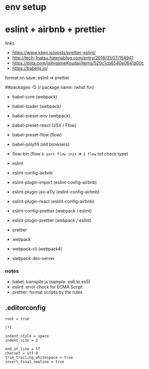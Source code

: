 # env setup
# eslint + airbnb + prettier

links
* https://www.kken.io/posts/prettier-eslint/
* http://tech-1natsu.hatenablog.com/entry/2018/01/07/154941
* https://qiita.com/isihigameKoudai/items/520c1cb6540e0641a00c
* https://babeljs.io/

format on save: eslint => prettier

##packages -D
// package name:        (what for)

* babel-core             (webpack)
* babel-loader           (webpack)
* babel-preset-env       (webpack)
* babel-preset-react     (JSX / Flow)
* babel-preset-flow      (flow)
* babel-polyfill         (old browsers)

* flow-bin               (flow `$ yarn flow init` => `$ flow` tof check type)

* eslint
* eslint-config-airbnb
* eslint-plugin-import   (eslint-config-airbnb)
* eslint-plugin-jsx-a11y (eslint-config-airbnb)
* eslint-plugin-react    (eslint-config-airbnb)
* eslint-config-prettier (webpack / eslint)
* eslint-plugin-prettier (webpack / eslint)

* prettier

* webpack
* webpack-cli            (webpack4)
* webpack-dev-server

### notes
* babel: transpile js (sample: es6 to es5)
* eslint: error check for ECMA Script
* prettier: format scripts by the rules

## .editorconfig
```
root = true

[*]

indent_style = space
indent_size = 2

end_of_line = lf
charset = utf-8
trim_trailing_whitespace = true
insert_final_newline = true
```

